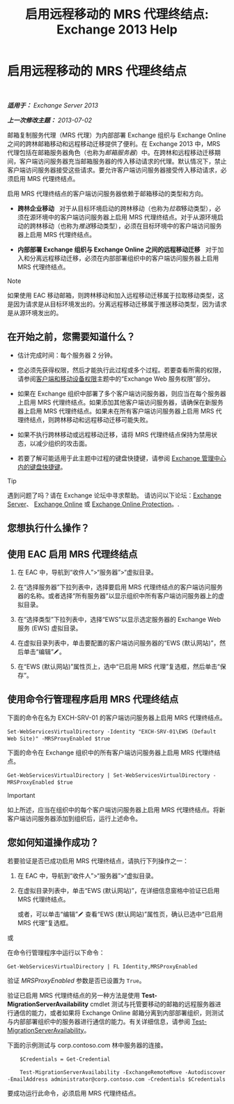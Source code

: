 ﻿---
title: '启用远程移动的 MRS 代理终结点: Exchange 2013 Help'
TOCTitle: 启用远程移动的 MRS 代理终结点
ms:assetid: 9840f712-127e-4c2d-bfe5-1b35cdb2a31b
ms:mtpsurl: https://technet.microsoft.com/zh-cn/library/Dn155787(v=EXCHG.150)
ms:contentKeyID: 54652290
ms.date: 01/11/2018
mtps_version: v=EXCHG.150
ms.translationtype: HT
---

# 启用远程移动的 MRS 代理终结点

 

_**适用于：** Exchange Server 2013_

_**上一次修改主题：** 2013-07-02_

邮箱复制服务代理（MRS 代理）为内部部署 Exchange 组织与 Exchange Online 之间的跨林邮箱移动和远程移动迁移提供了便利。在 Exchange 2013 中，MRS 代理包括在邮箱服务器角色（也称为*邮箱服务器*）中。在跨林和远程移动迁移期间，客户端访问服务器充当邮箱服务器的传入移动请求的代理。默认情况下，禁止客户端访问服务器接受这些请求。要允许客户端访问服务器接受传入移动请求，必须启用 MRS 代理终结点。

启用 MRS 代理终结点的客户端访问服务器依赖于邮箱移动的类型和方向。

  - **跨林企业移动**   对于从目标环境启动的跨林移动（也称为*拉取*移动类型），必须在源环境中的客户端访问服务器上启用 MRS 代理终结点。对于从源环境启动的跨林移动（也称为*推送*移动类型），必须在目标环境中的客户端访问服务器上启用 MRS 代理终结点。

  - **内部部署 Exchange 组织与 Exchange Online 之间的远程移动迁移**   对于加入和分离远程移动迁移，必须在内部部署组织中的客户端访问服务器上启用 MRS 代理终结点。

> [!NOTE]  
> 如果使用 EAC 移动邮箱，则跨林移动和加入远程移动迁移属于拉取移动类型，这是因为请求是从目标环境发出的。分离远程移动迁移属于推送移动类型，因为请求是从源环境发出的。


## 在开始之前，您需要知道什么？

  - 估计完成时间：每个服务器 2 分钟。

  - 您必须先获得权限，然后才能执行此过程或多个过程。若要查看所需的权限，请参阅[客户端和移动设备权限](clients-and-mobile-devices-permissions-exchange-2013-help.md)主题中的“Exchange Web 服务权限”部分。

  - 如果在 Exchange 组织中部署了多个客户端访问服务器，则应当在每个服务器上启用 MRS 代理终结点。如果添加其他客户端访问服务器，请确保在新服务器上启用 MRS 代理终结点。如果未在所有客户端访问服务器上启用 MRS 代理终结点，则跨林移动和远程移动迁移可能失败。

  - 如果不执行跨林移动或远程移动迁移，请将 MRS 代理终结点保持为禁用状态，以减少组织的攻击面。

  - 若要了解可能适用于此主题中过程的键盘快捷键，请参阅 [Exchange 管理中心内的键盘快捷键](keyboard-shortcuts-in-the-exchange-admin-center-exchange-online-protection-help.md)。

> [!TIP]  
> 遇到问题了吗？请在 Exchange 论坛中寻求帮助。 请访问以下论坛：<a href="https://go.microsoft.com/fwlink/p/?linkid=60612">Exchange Server</a>、 <a href="https://go.microsoft.com/fwlink/p/?linkid=267542">Exchange Online</a> 或 <a href="https://go.microsoft.com/fwlink/p/?linkid=285351">Exchange Online Protection</a>。.


## 您想执行什么操作？

## 使用 EAC 启用 MRS 代理终结点

1.  在 EAC 中，导航到“收件人”\>“服务器”\>“虚拟目录。

2.  在“选择服务器”下拉列表中，选择要启用 MRS 代理终结点的客户端访问服务器的名称。或者选择“所有服务器”以显示组织中所有客户端访问服务器上的虚拟目录。

3.  在“选择类型”下拉列表中，选择“EWS”以显示选定服务器的 Exchange Web 服务 (EWS) 虚拟目录。

4.  在虚拟目录列表中，单击要配置的客户端访问服务器的“EWS (默认网站)”，然后单击“编辑”![编辑图标](images/Bb124582.6f53ccb2-1f13-4c02-bea0-30690e6ea71d(EXCHG.150).gif "编辑图标")。

5.  在“EWS (默认网站)”属性页上，选中“已启用 MRS 代理”复选框，然后单击“保存”。

## 使用命令行管理程序启用 MRS 代理终结点

下面的命令在名为 EXCH-SRV-01 的客户端访问服务器上启用 MRS 代理终结点。

    Set-WebServicesVirtualDirectory -Identity "EXCH-SRV-01\EWS (Default Web Site)" -MRSProxyEnabled $true

下面的命令在 Exchange 组织中的所有客户端访问服务器上启用 MRS 代理终结点。

    Get-WebServicesVirtualDirectory | Set-WebServicesVirtualDirectory -MRSProxyEnabled $true

> [!IMPORTANT]  
> 如上所述，应当在组织中的每个客户端访问服务器上启用 MRS 代理终结点。将新客户端访问服务器添加到组织后，运行上述命令。


## 您如何知道操作成功？

若要验证是否已成功启用 MRS 代理终结点，请执行下列操作之一：

1.  在 EAC 中，导航到“收件人”\>“服务器”\>“虚拟目录。

2.  在虚拟目录列表中，单击“EWS (默认网站)”，在详细信息窗格中验证已启用 MRS 代理终结点。
    
    或者，可以单击“编辑”![编辑图标](images/Bb124582.6f53ccb2-1f13-4c02-bea0-30690e6ea71d(EXCHG.150).gif "编辑图标") 查看“EWS (默认网站)”属性页，确认已选中“已启用 MRS 代理”复选框。

或

在命令行管理程序中运行以下命令：

    Get-WebServicesVirtualDirectory | FL Identity,MRSProxyEnabled

验证 *MRSProxyEnabled* 参数是否已设置为 `True`。

验证已启用 MRS 代理终结点的另一种方法是使用 **Test-MigrationServerAvailability** cmdlet 测试与托管要移动的邮箱的远程服务器进行通信的能力，或者如果将 Exchange Online 邮箱分离到内部部署组织，则测试与内部部署组织中的服务器进行通信的能力。有关详细信息，请参阅 [Test-MigrationServerAvailability](https://technet.microsoft.com/zh-cn/library/jj219169\(v=exchg.150\))。

下面的示例测试与 corp.contoso.com 林中服务器的连接。

```
    $Credentials = Get-Credential
```
```
    Test-MigrationServerAvailability -ExchangeRemoteMove -Autodiscover -EmailAddress administrator@corp.contoso.com -Credentials $Credentials
```

要成功运行此命令，必须启用 MRS 代理终结点。

